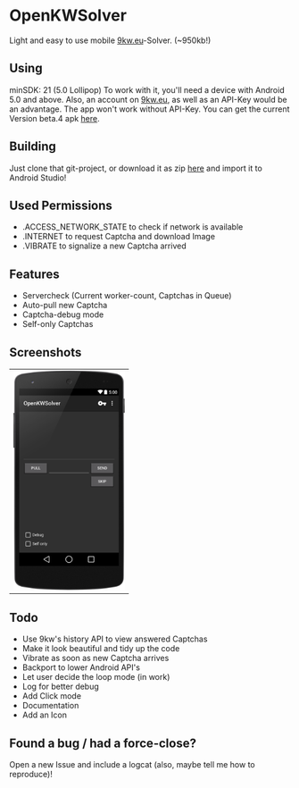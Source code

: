 OpenKWSolver
============

Light and easy to use mobile [9kw.eu](http://www.9kw.eu/)-Solver. (~950kb!)

Using
-----

minSDK: 21 (5.0 Lollipop)
To work with it, you'll need a device with Android 5.0 and above. Also, an account on [9kw.eu](http://www.9kw.eu/), as well as an API-Key would be an advantage.
The app won't work without API-Key. You can get the current Version beta.4 apk [here](https://github.com/dotWee/OpenKWSolver/releases/download/beta.4/app-release_SIGNED_beta.4.apk).

Building
--------

Just clone that git-project, or download it as zip [here](https://github.com/dotWee/OpenKWSolver/archive/master-rewrite.zip) and import it to Android Studio!

Used Permissions
----------------

+ .ACCESS_NETWORK_STATE to check if network is available
+ .INTERNET to request Captcha and download Image
+ .VIBRATE to signalize a new Captcha arrived

Features
--------

+ Servercheck (Current worker-count, Captchas in Queue)
+ Auto-pull new Captcha
+ Captcha-debug mode
+ Self-only Captchas

Screenshots
-----------

<table sytle="border: 0px;">
<tr>
<td><img width="200px" src="Screenshot1.png" /></td>
</tr>
</table>

Todo
----

+ Use 9kw's history API to view answered Captchas
+ Make it look beautiful and tidy up the code
+ Vibrate as soon as new Captcha arrives
+ Backport to lower Android API's
+ Let user decide the loop mode (in work)
+ Log for better debug
+ Add Click mode
+ Documentation
+ Add an Icon

Found a bug / had a force-close?
--------------------------------

Open a new Issue and include a logcat (also, maybe tell me how to reproduce)!
